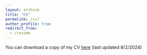 ```yaml
---
layout: archive
title: "CV"
permalink: /cv/
author_profile: true
redirect_from:
  - /resume
---
```


You can download a copy of my CV [here](../files/CV.pdf) (last updated 8/2/2024)